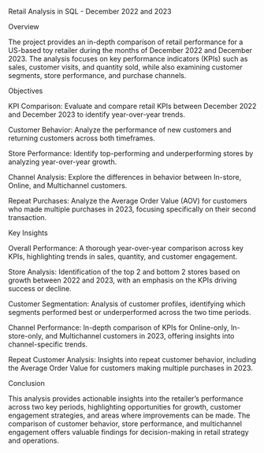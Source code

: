 Retail Analysis in SQL - December 2022 and 2023

Overview 

The project provides an in-depth comparison of retail performance for a US-based toy retailer during the months of December 2022 and December 2023. The analysis focuses on key performance indicators (KPIs) such as sales, customer visits, and quantity sold, while also examining customer segments, store performance, and purchase channels.

Objectives 

KPI Comparison: Evaluate and compare retail KPIs between December 2022 and December 2023 to identify year-over-year trends. 

Customer Behavior: Analyze the performance of new customers and returning customers across both timeframes. 

Store Performance: Identify top-performing and underperforming stores by analyzing year-over-year growth. 

Channel Analysis: Explore the differences in behavior between In-store, Online, and Multichannel customers. 

Repeat Purchases: Analyze the Average Order Value (AOV) for customers who made multiple purchases in 2023, focusing specifically on their second transaction.

Key Insights 

Overall Performance: A thorough year-over-year comparison across key KPIs, highlighting trends in sales, quantity, and customer engagement. 

Store Analysis: Identification of the top 2 and bottom 2 stores based on growth between 2022 and 2023, with an emphasis on the KPIs driving success or decline. 

Customer Segmentation: Analysis of customer profiles, identifying which segments performed best or underperformed across the two time periods. 

Channel Performance: In-depth comparison of KPIs for Online-only, In-store-only, and Multichannel customers in 2023, offering insights into channel-specific trends. 

Repeat Customer Analysis: Insights into repeat customer behavior, including the Average Order Value for customers making multiple purchases in 2023.

Conclusion 

This analysis provides actionable insights into the retailer’s performance across two key periods, highlighting opportunities for growth, customer engagement strategies, and areas where improvements can be made. The comparison of customer behavior, store performance, and multichannel engagement offers valuable findings for decision-making in retail strategy and operations.
